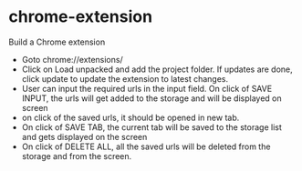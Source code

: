 # chrome-extension
Build a Chrome extension

- Goto chrome://extensions/
- Click on Load unpacked and add the project folder. If updates are done, click update to update the extension to latest changes.
- User can input the required urls in the input field. On click of SAVE INPUT, the urls will get added to the storage and will be displayed on screen
- on click of the saved urls, it should be opened in new tab.
- On click of SAVE TAB, the current tab will be saved to the storage list and gets displayed on the screen
- On click of DELETE ALL, all the saved urls will be deleted from the storage and from the screen.
